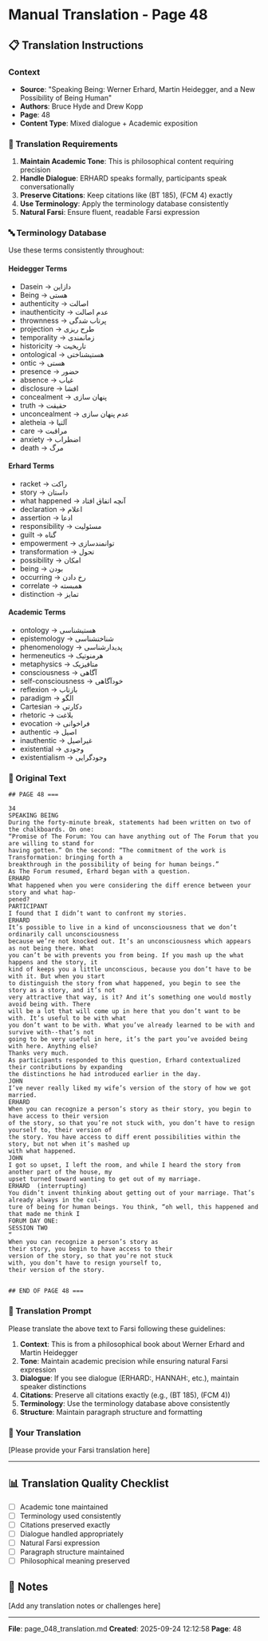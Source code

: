 # Manual Translation - Page 48

## 📋 Translation Instructions

### Context
- **Source**: "Speaking Being: Werner Erhard, Martin Heidegger, and a New Possibility of Being Human"
- **Authors**: Bruce Hyde and Drew Kopp
- **Page**: 48
- **Content Type**: Mixed dialogue + Academic exposition

### 🎯 Translation Requirements

1. **Maintain Academic Tone**: This is philosophical content requiring precision
2. **Handle Dialogue**: ERHARD speaks formally, participants speak conversationally
3. **Preserve Citations**: Keep citations like (BT 185), (FCM 4) exactly
4. **Use Terminology**: Apply the terminology database consistently
5. **Natural Farsi**: Ensure fluent, readable Farsi expression

### 🔤 Terminology Database

Use these terms consistently throughout:

#### Heidegger Terms
- Dasein → دازاین
- Being → هستی
- authenticity → اصالت
- inauthenticity → عدم اصالت
- thrownness → پرتاب شدگی
- projection → طرح ریزی
- temporality → زمانمندی
- historicity → تاریخیت
- ontological → هستیشناختی
- ontic → هستی
- presence → حضور
- absence → غیاب
- disclosure → افشا
- concealment → پنهان سازی
- truth → حقیقت
- unconcealment → عدم پنهان سازی
- aletheia → آلتیا
- care → مراقبت
- anxiety → اضطراب
- death → مرگ

#### Erhard Terms
- racket → راکت
- story → داستان
- what happened → آنچه اتفاق افتاد
- declaration → اعلام
- assertion → ادعا
- responsibility → مسئولیت
- guilt → گناه
- empowerment → توانمندسازی
- transformation → تحول
- possibility → امکان
- being → بودن
- occurring → رخ دادن
- correlate → همبسته
- distinction → تمایز

#### Academic Terms
- ontology → هستیشناسی
- epistemology → شناختشناسی
- phenomenology → پدیدارشناسی
- hermeneutics → هرمنوتیک
- metaphysics → متافیزیک
- consciousness → آگاهی
- self-consciousness → خودآگاهی
- reflexion → بازتاب
- paradigm → الگو
- Cartesian → دکارتی
- rhetoric → بلاغت
- evocation → فراخوانی
- authentic → اصیل
- inauthentic → غیراصیل
- existential → وجودی
- existentialism → وجودگرایی


### 📝 Original Text

```
## PAGE 48 ===

34
SPEAKING BEING
During the forty-minute break, statements had been written on two of the chalkboards. On one: 
“Promise of The Forum: You can have anything out of The Forum that you are willing to stand for 
having gotten.” On the second: “The commitment of the work is Transformation: bringing forth a 
breakthrough in the possibility of being for human beings.”
As The Forum resumed, Erhard began with a question.
ERHARD
What happened when you were considering the diff erence between your story and what hap-
pened?
PARTICIPANT
I found that I didn’t want to confront my stories.
ERHARD
It’s possible to live in a kind of unconsciousness that we don’t ordinarily call unconsciousness
because we’re not knocked out. It’s an unconsciousness which appears as not being there. What 
you can’t be with prevents you from being. If you mash up the what happens and the story, it
kind of keeps you a little unconscious, because you don’t have to be with it. But when you start
to distinguish the story from what happened, you begin to see the story as a story, and it’s not 
very attractive that way, is it? And it’s something one would mostly avoid being with. There
will be a lot that will come up in here that you don’t want to be with. It’s useful to be with what
you don’t want to be with. What you’ve already learned to be with and survive with--that’s not 
going to be very useful in here, it’s the part you’ve avoided being with here. Anything else?
Thanks very much.
As participants responded to this question, Erhard contextualized their contributions by expanding
the distinctions he had introduced earlier in the day. 
JOHN
I’ve never really liked my wife’s version of the story of how we got married.
ERHARD
When you can recognize a person’s story as their story, you begin to have access to their version 
of the story, so that you’re not stuck with, you don’t have to resign yourself to, their version of 
the story. You have access to diff erent possibilities within the story, but not when it’s mashed up 
with what happened.
JOHN
I got so upset, I left the room, and while I heard the story from another part of the house, my 
upset turned toward wanting to get out of my marriage.
ERHARD  (interrupting)
You didn’t invent thinking about getting out of your marriage. That’s already always in the cul-
ture of being for human beings. You think, “oh well, this happened and that made me think I 
FORUM DAY ONE: 
SESSION TWO
“ 
When you can recognize a person’s story as
their story, you begin to have access to their 
version of the story, so that you’re not stuck
with, you don’t have to resign yourself to,
their version of the story.


## END OF PAGE 48 ===
```

### 🤖 Translation Prompt

Please translate the above text to Farsi following these guidelines:

1. **Context**: This is from a philosophical book about Werner Erhard and Martin Heidegger
2. **Tone**: Maintain academic precision while ensuring natural Farsi expression
3. **Dialogue**: If you see dialogue (ERHARD:, HANNAH:, etc.), maintain speaker distinctions
4. **Citations**: Preserve all citations exactly (e.g., (BT 185), (FCM 4))
5. **Terminology**: Use the terminology database above consistently
6. **Structure**: Maintain paragraph structure and formatting

### 📄 Your Translation

[Please provide your Farsi translation here]

---

## 📊 Translation Quality Checklist

- [ ] Academic tone maintained
- [ ] Terminology used consistently
- [ ] Citations preserved exactly
- [ ] Dialogue handled appropriately
- [ ] Natural Farsi expression
- [ ] Paragraph structure maintained
- [ ] Philosophical meaning preserved

## 📝 Notes

[Add any translation notes or challenges here]

---

**File**: page_048_translation.md
**Created**: 2025-09-24 12:12:58
**Page**: 48
